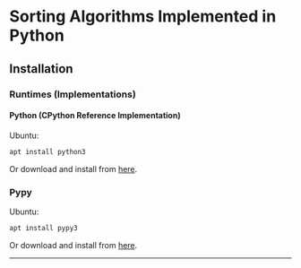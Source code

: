 # Sorting Algorithms Implemented in Python

## Installation

### Runtimes (Implementations)

#### Python (CPython Reference Implementation)

Ubuntu:

```bash
apt install python3
```

Or download and install from [here][50].

### Pypy

Ubuntu:

```bash
apt install pypy3
```

Or download and install from [here][51].

---

[50]: https://www.python.org/downloads/
[51]: https://www.pypy.org/download.html
